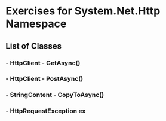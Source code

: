 # Exercises for System.Net.Http Namespace

## List of Classes

### - HttpClient - GetAsync()
### - HttpClient - PostAsync()
### - StringContent - CopyToAsync()
### - HttpRequestException ex
